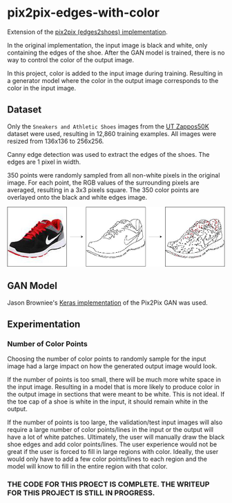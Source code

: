 # pix2pix-edges-with-color

Extension of the [pix2pix (edges2shoes) implementation](https://github.com/phillipi/pix2pix).

In the original implementation, the input image is black and white, only containing the edges of the shoe. After the GAN model is trained, there is no way to control the color of the output image.

In this project, color is added to the input image during training. Resulting in a generator model where the color in the output image corresponds to the color in the input image.

## Dataset

Only the `Sneakers and Athletic Shoes` images from the [UT Zappos50K](http://vision.cs.utexas.edu/projects/finegrained/utzap50k/) dataset were used, resulting in 12,860 training examples. All images were resized from 136x136 to 256x256.

Canny edge detection was used to extract the edges of the shoes. The edges are 1 pixel in width.

350 points were randomly sampled from all non-white pixels in the original image. For each point, the RGB values of the surrounding pixels are averaged, resulting in a 3x3 pixels square. The 350 color points are overlayed onto the black and white edges image.

![preprocessing steps](images/training_data_preprocess_steps.png)

## GAN Model

Jason Browniee's [Keras implementation](https://machinelearningmastery.com/how-to-develop-a-pix2pix-gan-for-image-to-image-translation/) of the Pix2Pix GAN was used.

## Experimentation

### Number of Color Points

Choosing the number of color points to randomly sample for the input image had a large impact on how the generated output image would look.

If the number of points is too small, there will be much more white space in the input image. Resulting in a model that is more likely to produce color in the output image in sections that were meant to be white. This is not ideal. If the toe cap of a shoe is white in the input, it should remain white in the output.

If the number of points is too large, the validation/test input images will also require a large number of color points/lines in the input or the output will have a lot of white patches. Ultimately, the user will manually draw the black shoe edges and add color points/lines. The user experience would not be great if the user is forced to fill in large regions with color. Ideally, the user would only have to add a few color points/lines to each region and the model will know to fill in the entire region with that color.

### THE CODE FOR THIS PROECT IS COMPLETE. THE WRITEUP FOR THIS PROJECT IS STILL IN PROGRESS.
